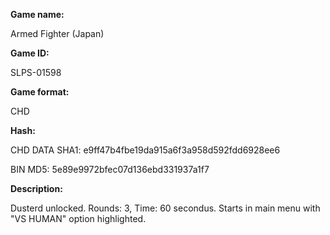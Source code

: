 ﻿**Game name:**

Armed Fighter (Japan)

**Game ID:**

SLPS-01598

**Game format:**

CHD

**Hash:**

CHD DATA SHA1: e9ff47b4fbe19da915a6f3a958d592fdd6928ee6

BIN MD5: 5e89e9972bfec07d136ebd331937a1f7

**Description:**

Dusterd unlocked. Rounds: 3, Time: 60 secondus. Starts in main menu with "VS HUMAN" option highlighted.